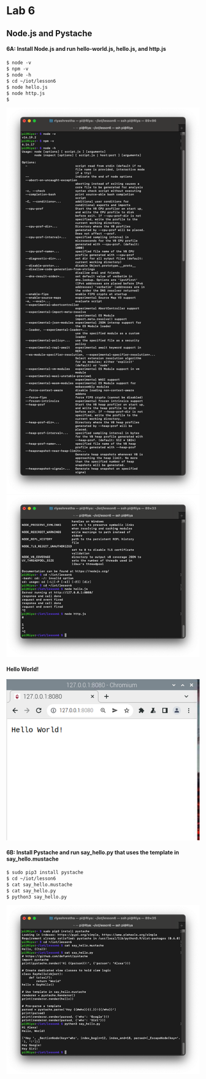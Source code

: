 # **Lab 6**

## Node.js and Pystache

#### 6A: Install Node.js and run hello-world.js, hello.js, and http.js

```ssh
$ node -v
$ npm -v
$ node -h
$ cd ~/iot/lesson6
$ node hello.js
$ node http.js
$
```
![This is an image](https://github.com/rshrest2/CPE322/blob/main/Lab_6/Lab6/6A1.png)
![This is an image](https://github.com/rshrest2/CPE322/blob/main/Lab_6/Lab6/6A2.png)

#### Hello World!
![This is an image](https://github.com/rshrest2/CPE322/blob/main/Lab_6/Lab6/HelloW.png)

#### 6B: Install Pystache and run say_hello.py that uses the template in say_hello.mustache

```ssh
$ sudo pip3 install pystache
$ cd ~/iot/lesson6
$ cat say_hello.mustache
$ cat say_hello.py
$ python3 say_hello.py
```

![This is an image](https://github.com/rshrest2/CPE322/blob/main/Lab_6/Lab6/6B1.png)
